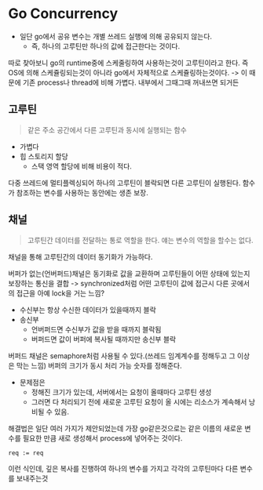 # Go Concurrency

* 일단 go에서 공유 변수는 개별 쓰레드 실행에 의해 공유되지 않는다.
    * 즉, 하나의 고루틴만 하나의 값에 접근한다는 것이다.

따로 찾아보니 go의 runtime중에 스케줄링하여 사용하는것이 고루틴이라고 한다.
즉 OS에 의해 스케쥴링되는것이 아니라 go에서 자체적으로 스케쥴링하는것이다.
-> 이 때문에 기존 process나 thread에 비해 가볍다. 내부에서 그때그때 꺼내쓰면 되거든

## 고루틴

> 같은 주소 공간에서 다른 고루틴과 동시에 실행되는 함수

* 가볍다
* 힙 스토리지 할당
    * 스택 영역 할당에 비해 비용이 적다.

다중 쓰레드에 멀티플렉싱되어 하나의 고루틴이 블락되면 다른 고루틴이 실행된다.
함수가 참조하는 변수를 사용하는 동안에는 생존 보장.

## 채널

> 고루틴간 데이터를 전달하는 통로 역할을 한다.
> 얘는 변수의 역할을 할수는 없다.

채널을 통해 고루틴간의 데이터 동기화가 가능하다.

버퍼가 없는(언버퍼드)채널은 동기화로 값을 교환하며 고루틴들이 어떤 상태에 있는지 보장하는 통신을 결합
-> synchronized처럼 어떤 고루틴이 값에 접근시 다른 곳에서의 접근을 아예 lock을 거는 느낌?

* 수신부는 항상 수신한 데이터가 있을때까지 블락
* 송신부
    * 언버퍼드면 수신부가 값을 받을 때까지 블락됨
    * 버퍼드면 값이 버퍼에 복사될 때까지만 송신부 블락

버퍼드 채널은 semaphore처럼 사용될 수 있다.(쓰레드 임계계수를 정해두고 그 이상은 막는 느낌)
버퍼의 크기가 동시 처리 가능 숫자를 정해준다.

* 문제점은
    * 정해진 크기가 있는데, 서버에서는 요청이 올때마다 고루틴 생성
    * 그러면 다 처리되기 전에 새로운 고루틴 요청이 올 시에는 리소스가 계속해서 낭비될 수 있음.

해결법은 일단 여러 가지가 제안되었는데 가장 go같은것으로는 같은 이름의 새로운 변수를 필요한 만큼 새로 생성해서 process에 넣어주는 것이다.

`req := req`

이런 식인데, 깊은 복사를 진행하여 하나의 변수를 가지고 각각의 고루틴마다 다른 변수를 보내주는것

